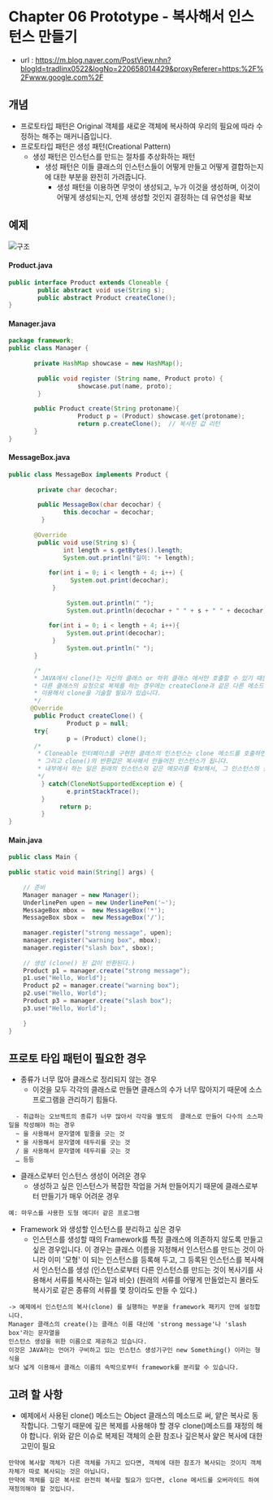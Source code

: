 # Chapter 06 Prototype - 복사해서 인스턴스 만들기 

- url : https://m.blog.naver.com/PostView.nhn?blogId=tradlinx0522&logNo=220658014429&proxyReferer=https:%2F%2Fwww.google.com%2F


## 개념
- 프로토타입 패턴은 Original 객체를 새로운 객체에 복사하여 우리의 필요에 따라 수정하는 해주는 매커니즘입니다.
- 프로토타입 패턴은 생성 패턴(Creational Pattern)
  - 생성 패턴은 인스턴스를 만드는 절차를 추상화하는 패턴
    - 생성 패턴은 이들 클래스의 인스턴스들이 어떻게 만들고 어떻게 결합하는지에 대한 부분을 완전히 가려줍니다.
      - 생성 패턴을 이용하면 무엇이 생성되고, 누가 이것을 생성하며, 이것이 어떻게 생성되는지, 언제 생성할 것인지 결정하는 데 유연성을 확보
      
     
## 예제

![구조 ](https://user-images.githubusercontent.com/5352548/105565071-580a8b00-5d68-11eb-9439-aa6b836d9f84.png)

#### Product.java
```java
public interface Product extends Cloneable {
        public abstract void use(String s);
        public abstract Product createClone();
}
```

#### Manager.java
```java
package framework;
public class Manager {
 
       private HashMap showcase = new HashMap();
 
        public void register (String name, Product proto) {
                   showcase.put(name, proto);
        }
 
       public Product create(String protoname){
                   Product p = (Product) showcase.get(protoname);
                   return p.createClone();  // 복사된 값 리턴
       }
}
```


#### MessageBox.java
```java
public class MessageBox implements Product {
 
        private char decochar;
 
        public MessageBox(char decochar) {
               this.decochar = decochar;
         }
 
       @Override
        public void use(String s) {
               int length = s.getBytes().length;
               System.out.println("길이: "+ length);
 
           for(int i = 0; i < length + 4; i++) {
                 System.out.print(decochar);
            }
 
                System.out.println(" ");
                System.out.println(decochar + " " + s + " " + decochar);
 
           for(int i = 0; i < length + 4; i++){
                System.out.print(decochar);
            }
                System.out.println(" ");
       }

       /*
       * JAVA에서 clone()는 자신의 클래스 or 하위 클래스 에서만 호출할 수 있기 때문에
       * 다른 클래스의 요청으로 복제를 하는 경우에는 createClone과 같은 다른 메소드를
       * 이용해서 clone을 기술할 필요가 있습니다.
       */
      @Override
       public Product createClone() {
                Product p = null;
       try{
                p = (Product) clone();    
       /*
        * Cloneable 인터페이스를 구현한 클래스의 인스턴스는 clone 메소드를 호출하면 복사됩니다.
        * 그리고 clone()의 반환값은 복사해서 만들어진 인스턴스가 됩니다.
        * 내부에서 하는 일은 원래의 인스턴스와 같은 메모리를 확보해서, 그 인스턴스의 필드 내용을 복사하는 것입니다.
        */
         } catch(CloneNotSupportedException e) {
                e.printStackTrace();
         }
              return p;
         }
} 
```


#### Main.java
```java
public class Main {
 
public static void main(String[] args) {
 
    // 준비 
    Manager manager = new Manager();
    UnderlinePen upen = new UnderlinePen('~');
    MessageBox mbox =  new MessageBox('*');
    MessageBox sbox =  new MessageBox('/');
 
    manager.register("strong message", upen);
    manager.register("warning box", mbox);
    manager.register("slash box", sbox);
 
    // 생성 (clone() 된 값이 반환된다.)
    Product p1 = manager.create("strong message");
    p1.use("Hello, World");
    Product p2 = manager.create("warning box");
    p2.use("Hello, World");
    Product p3 = manager.create("slash box");
    p3.use("Hello, World");
    
    } 
}
```

## 프로토 타입 패턴이 필요한 경우
- 종류가 너무 많아 클래스로 정리되지 않는 경우
  - 이것을 모두 각각의  클래스로 만들면 클래스의 수가 너무 많아지기 때문에 소스 프로그램을 관리하기 힘들다.
```
  - 취급하는 오브젝트의 종류가 너무 많아서 각각을 별도의  클래스로 만들어 다수의 소스파일을 작성해야 하는 경우
  ~ 을 사용해서 문자열에 밑줄을 긋는 것
  * 을 사용해서 문자열에 테두리를 긋는 것
  / 을 사용해서 문자열에 테두리를 긋는 것
  … 등등
```
  
- 클래스로부터 인스턴스 생성이 어려운 경우
  - 생성하고 싶은 인스턴스가 복잡한 작업을 거쳐 만들어지기 때문에 클래스로부터 만들기가 매우 어려운 경우
```
예: 마우스를 사용한 도형 에디터 같은 프로그램
```
  
- Framework 와 생성할 인스턴스를 분리하고 싶은 경우
  - 인스턴스를 생성할 때의 Framework를 특정 클래스에 의존하지 않도록 만들고 싶은 경우입니다. 
  이 경우는 클래스 이름을 지정해서 인스턴스를 만드는 것이 아니라 이미 '모형' 이 되는 인스턴스를 등록해 두고, 
  그 등록된 인스턴스를 복사해서 인스턴스를 생성
  (인스턴스로부터 다른 인스턴스를 만드는 것이 복사기를 사용해서 서류를 복사하는 일과 비슷)
  (원래의 서류를 어떻게 만들었는지 몰라도 복사기로 같은 종류의 서류를 몇 장이라도 만들 수 있다.)
```
-> 예제에서 인스턴스의 복사(clone) 를 실행하는 부분을 framework 패키지 안에 설정합니다.
Manager 클래스의 create()는 클래스 이름 대신에 'strong message'나 'slash box'라는 문자열을 
인스턴스 생성을 위한 이름으로 제공하고 있습니다. 
이것은 JAVA라는 언어가 구비하고 있는 인스턴스 생성기구인 new Something() 이라는 형식을 
보다 넓게 이용해서 클래스 이름의 속박으로부터 framework를 분리할 수 있습니다.
```


## 고려 할 사항
- 예제에서 사용된 clone() 메소드는 Object 클래스의 메소드로 써, 얕은 복사로 동작합니다.
그렇기 때문에 깊은 복제를 사용해야 할 경우 clone()메소드를 재정의 해야 합니다.
위와 같은 이슈로 복제된 객체의 순환 참조나 깊은복사 얉은 복사에 대한 고민이 필요
```
만약에 복사할 객체가 다른 객체를 가지고 있다면, 객체에 대한 참조가 복사되는 것이지 객체 자체가 따로 복사되는 것은 아닙니다. 
만약에 객체를 깊은 복사로 완전히 복사할 필요가 있다면, clone 메서드를 오버라이드 하여 재정의해야 할 것입니다.
```

